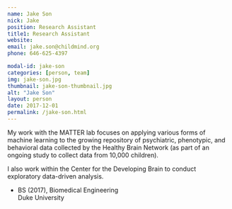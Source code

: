 ```yaml
---
name: Jake Son
nick: Jake
position: Research Assistant
title1: Research Assistant
website:
email: jake.son@childmind.org
phone: 646-625-4397

modal-id: jake-son
categories: [person, team]
img: jake-son.jpg
thumbnail: jake-son-thumbnail.jpg
alt: "Jake Son"
layout: person
date: 2017-12-01
permalink: /jake-son.html
---
```



My work with the MATTER lab focuses on applying various forms of machine learning to the growing repository of psychiatric, phenotypic, and behavioral data collected by the Healthy Brain Network (as part of an ongoing study to collect data from 10,000 children). 

I also work within the Center for the Developing Brain to conduct exploratory data-driven analysis.


  - BS (2017), Biomedical Engineering <br>Duke University
